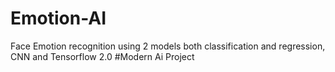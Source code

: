 # Emotion-AI
Face Emotion recognition using 2 models both classification and regression, CNN and Tensorflow 2.0 #Modern Ai Project
